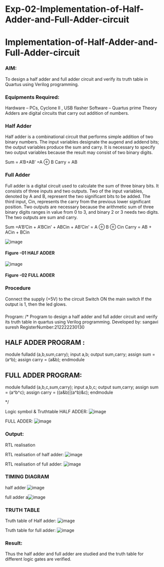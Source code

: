 # Exp-02-Implementation-of-Half-Adder-and-Full-Adder-circuit

# Implementation-of-Half-Adder-and-Full-Adder-circuit
### AIM:
To design a half adder and full adder circuit and verify its truth table in Quartus using Verilog programming.

### Equipments Required:
Hardware – PCs, Cyclone II , USB flasher
Software – Quartus prime
Theory
Adders are digital circuits that carry out addition of numbers.

### Half Adder
Half adder is a combinational circuit that performs simple addition of two binary numbers. The input variables designate the augend and addend bits; the output variables produce the sum and carry. It is necessary to specify two output variables because the result may consist of two binary digits.

Sum = A’B+AB’ =A ⊕ B Carry = AB

### Full Adder
Full adder is a digital circuit used to calculate the sum of three binary bits. It consists of three inputs and two outputs. Two of the input variables, denoted by A and B, represent the two significant bits to be added. The third input, Cin, represents the carry from the previous lower significant position. Two outputs are necessary because the arithmetic sum of three binary digits ranges in value from 0 to 3, and binary 2 or 3 needs two digits. The two outputs are sum and carry.

Sum =A’B’Cin + A’BCin’ + ABCin + AB’Cin’ = A ⊕ B ⊕ Cin Carry = AB + ACin + BCin

 ![image](https://user-images.githubusercontent.com/36288975/163552156-a13e5a56-c638-4110-97d9-8896907c8d25.png)

#### Figure -01 HALF ADDER 


![image](https://user-images.githubusercontent.com/36288975/163552057-b3547877-6d07-45b4-b7e0-bcfebfad9e1d.png)

#### Figure -02 FULL ADDER 

### Procedure

Connect the supply (+5V) to the circuit
Switch ON the main switch
If the output is 1, then the led glows.
### 
Program:
/*
Program to design a half adder and full adder circuit and verify its truth table in quartus using Verilog programming.
Developed by: sangavi suresh
RegisterNumber:212222230130  
## HALF ADDER PROGRAM :
module fulladd (a,b,sum,carry);
input a,b;
output sum,carry;
assign sum = (a^b);
assign carry = (a&b);
endmodule

 ## FULL ADDER PROGRAM:
module fulladd (a,b,c,sum,carry);
input a,b,c;
output sum,carry;
assign sum = (a^b^c);
assign carry = ((a&b)|(a^b)&c);
endmodule

*/

Logic symbol & Truthtable
HALF ADDER:
![image](https://github.com/Sangavi-suresh/Exp-02-Implementation-of-Half-Adder-and-Full-Adder-circuit/assets/118541861/993886b2-0dcc-479e-a882-3d121790c6b7)

FULL ADDER:
![image](https://github.com/Sangavi-suresh/Exp-02-Implementation-of-Half-Adder-and-Full-Adder-circuit/assets/118541861/33e45266-042b-4b99-b8d5-94f1e6a39d9c)

### Output:
RTL realisation

RTL realisation of half adder:
![image](https://github.com/Sangavi-suresh/Exp-02-Implementation-of-Half-Adder-and-Full-Adder-circuit/assets/118541861/0e997b08-8c46-4050-8d4f-78dfcdc494c7)


RTL realisation of full adder:
![image](https://github.com/Sangavi-suresh/Exp-02-Implementation-of-Half-Adder-and-Full-Adder-circuit/assets/118541861/96fa2eb7-593f-40f4-a1b6-ea639306c2f7)

### TIMING DIAGRAM
half adder
![image](https://github.com/Sangavi-suresh/Exp-02-Implementation-of-Half-Adder-and-Full-Adder-circuit/assets/118541861/9b6a0cd5-2e1e-4fba-bb89-2cce99b784ba)

full adder
a![image](https://github.com/Sangavi-suresh/Exp-02-Implementation-of-Half-Adder-and-Full-Adder-circuit/assets/118541861/9fde0ab9-1de6-4d66-b14b-70dd2d016a1b)

### TRUTH TABLE 
Truth table of Half adder:
![image](https://github.com/Sangavi-suresh/Exp-02-Implementation-of-Half-Adder-and-Full-Adder-circuit/assets/118541861/e5f4f895-7bb6-48f7-a4ee-c67a5628db81)

Truth table for full adder:
![image](https://github.com/Sangavi-suresh/Exp-02-Implementation-of-Half-Adder-and-Full-Adder-circuit/assets/118541861/9f812c1c-5107-4926-a157-72423afe07bc)

### Result:
Thus the half adder and full adder are studied and the truth table for different logic gates are verified.
